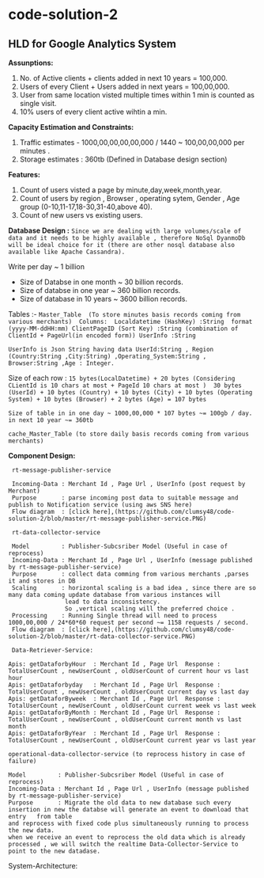 # code-solution-2
## HLD for Google Analytics System

**Assunptions:**
1) No. of Active clients + clients added in next 10 years = 100,000.
2) Users of every Client + Users added in next years = 100,00,000.
3) User from same location visted multiple times within 1 min is counted as single visit.
4) 10% users of every client active wihtin a min.

**Capacity Estimation and Constraints:**
1) Traffic estimates - 1000,00,00,00,00,000 / 1440 ~ 100,00,00,000 per minutes .
2) Storage estimates : 360tb (Defined in Database design section)

**Features:**
1) Count of users visted a page by minute,day,week,month,year.
2) Count of users by region , Browser , operating sytem, Gender , Age group (0-10,11-17,18-30,31-40,above 40).
3) Count of new users vs existing users.

**Database Design :**
`Since we are dealing with large volumes/scale of data and it needs to be highly available , therefore NoSql DyanmoDb will be ideal
choice for it (there are other nosql database also available like Apache Cassandra).`

Write per day ~ 1 billion

- Size of Databse in one month ~ 30 billion records.
- Size of databse in one year ~ 360 billion records.
- Size of database in 10 years ~ 3600 billion records.

Tables :-
`Master_Table  (To store minutes basis records coming from various merchants) 
Columns: 
Localdatetime (HashKey) :String  format (yyyy-MM-ddHH:mm)
ClientPageID (Sort Key) :String (combination of ClientId + PageUrl(in encoded form))
UserInfo :String`
         
`UserInfo is Json String having data
UserId:String , Region (Country:String ,City:String) ,Operating_System:String , Browser:String ,Age : Integer.`

Size of each row :
`15 bytes(LocalDatetime) + 20 bytes (Considering CLientId is 10 chars at most + PageId 10 chars at most ) 
30 bytes (UserId) + 10 bytes (Country) + 10 bytes (City) + 10 bytes (Operating System) + 10 bytes (Browser) + 2 bytes (Age) = 107 bytes`

`Size of table in in one day ~ 1000,00,000 * 107 bytes ~= 100gb / day.
in next 10 year ~= 360tb`

`cache_Master_Table (to store daily basis records coming from various merchants)`

**Component Design:**
    
     rt-message-publisher-service
     
     Incoming-Data : Merchant Id , Page Url , UserInfo (post request by Merchant)
     Purpose       : parse incoming post data to suitable message and publish to Notification service (using aws SNS here)
     Flow diagram  : [click here],(https://github.com/clumsy48/code-solution-2/blob/master/rt-message-publisher-service.PNG)
     
     rt-data-collector-service
     
     Model         : Publisher-Subcsriber Model (Useful in case of reprocess)
     Incoming-Data : Merchant Id , Page Url , UserInfo (message published by rt-message-publisher-service)
     Purpose       : collect data comming from various merchants ,parses it and stores in DB
     Scaling       : horizontal scaling is a bad idea , since there are so many data coming update database from various instances will
                    lead to data inconsistency.
                    So ,vertical scaling will the preferred choice .
     Processing    : Running Single thread will need to process  1000,00,000 / 24*60*60 request per second ~= 1158 requests / second.                 
     Flow diagram  : [click here],(https://github.com/clumsy48/code-solution-2/blob/master/rt-data-collector-service.PNG)
     
     Data-Retriever-Service:
     
    Apis: getDataforbyHour  : Merchant Id , Page Url  Response : TotalUserCount , newUserCount , oldUserCount of current hour vs last hour
    Apis: getDataforbyday   : Merchant Id , Page Url  Response : TotalUserCount , newUserCount , oldUserCount current day vs last day
    Apis: getDataforByweek  : Merchant Id , Page Url  Response : TotalUserCount , newUserCount , oldUserCount current week vs last week
    Apis: getDataforByMonth : Merchant Id , Page Url  Response : TotalUserCount , newUserCount , oldUserCount current month vs last month
    Apis: getDataforByYear  : Merchant Id , Page Url  Response : TotalUserCount , newUserCount , oldUserCount current year vs last year
    
    operational-data-collector-service (to reprocess history in case of failure)
    
    Model         : Publisher-Subcsriber Model (Useful in case of reprocess)
    Incoming-Data : Merchant Id , Page Url , UserInfo (message published by rt-message-publisher-service)
    Purpose       : Migrate the old data to new database such every insertion in new the databse will generate an event to download that entry   from table 
    and reprocess with fixed code plus simultaneously running to process the new data.
    when we receive an event to reprocess the old data which is already processed , we will switch the realtime Data-Collector-Service to 
    point to the new datadase.
   
System-Architecture:




